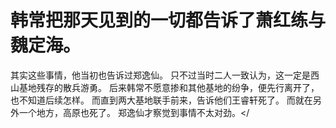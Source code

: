# 韩常把那天见到的一切都告诉了萧红练与魏定海。
其实这些事情，他当初也告诉过郑逸仙。
只不过当时二人一致认为，这一定是西山基地残存的散兵游勇。
后来韩常不愿意掺和其他基地的纷争，便先行离开了，也不知道后续怎样。
而直到两大基地联手前来，告诉他们王睿轩死了。
而就在另外一个地方，高原也死了。
郑逸仙才察觉到事情不太对劲。</

